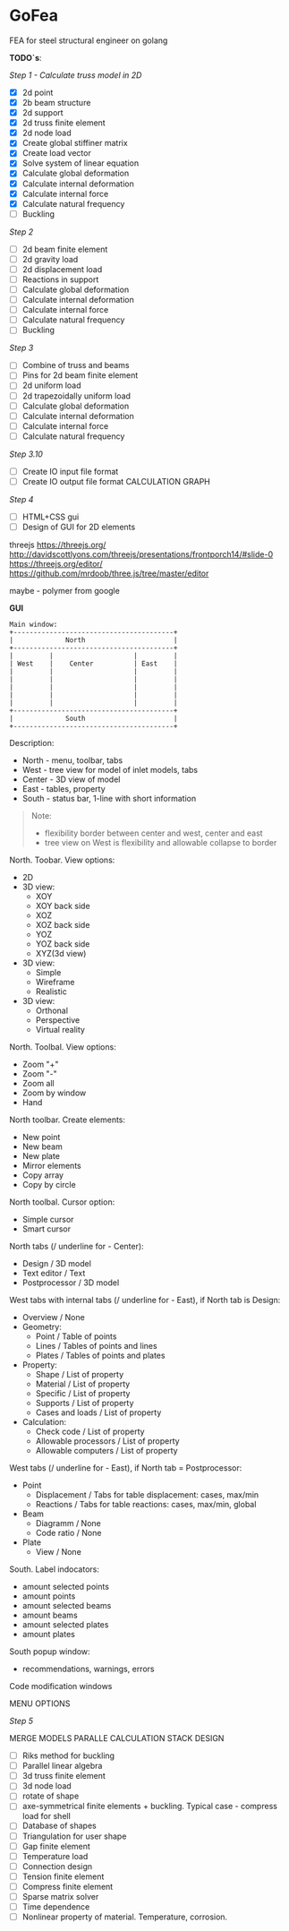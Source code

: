 # GoFea

FEA for steel structural engineer on golang

**TODO`s**:

*Step 1 - Calculate truss model in 2D*

- [X] 2d point
- [X] 2b beam structure
- [X] 2d support
- [X] 2d truss finite element
- [X] 2d node load
- [X] Create global stiffiner matrix
- [X] Create load vector
- [X] Solve system of linear equation
- [X] Calculate global deformation
- [X] Calculate internal deformation
- [X] Calculate internal force
- [X] Calculate natural frequency
- [ ] Buckling

*Step 2*

- [ ] 2d beam finite element
- [ ] 2d gravity load
- [ ] 2d displacement load
- [ ] Reactions in support
- [ ] Calculate global deformation
- [ ] Calculate internal deformation
- [ ] Calculate internal force
- [ ] Calculate natural frequency
- [ ] Buckling

*Step 3*

- [ ] Combine of truss and beams
- [ ] Pins for 2d beam finite element
- [ ] 2d uniform load
- [ ] 2d trapezoidally uniform load
- [ ] Calculate global deformation
- [ ] Calculate internal deformation
- [ ] Calculate internal force
- [ ] Calculate natural frequency

*Step 3.10*

- [ ] Create IO input  file format
- [ ] Create IO output file format
CALCULATION GRAPH

*Step 4*

- [ ] HTML+CSS gui
- [ ] Design of GUI for 2D elements

threejs
https://threejs.org/
http://davidscottlyons.com/threejs/presentations/frontporch14/#slide-0
https://threejs.org/editor/
https://github.com/mrdoob/three.js/tree/master/editor

maybe - polymer from google

**GUI**

```
Main window:
+----------------------------------------+
|             North                      |
+----------------------------------------+
|         |                    |         |
| West    |    Center          | East    |
|         |                    |         |
|         |                    |         |
|         |                    |         |
|         |                    |         |
|         |                    |         |
+----------------------------------------+
|             South                      |
+----------------------------------------+
```

Description:
- North  - menu, toolbar, tabs
- West   - tree view for model of inlet models, tabs
- Center - 3D view of model
- East   - tables, property
- South  - status bar, 1-line with short information
> Note: 
> - flexibility border between center and west, center and east
> - tree view on West is flexibility and allowable collapse to border

North. Toobar. View options:
- 2D
- 3D view:
	- XOY
	- XOY back side
	- XOZ 
	- XOZ back side
	- YOZ
	- YOZ back side
	- XYZ(3d view)
- 3D view:
	- Simple
	- Wireframe
	- Realistic
- 3D view:
	- Orthonal
	- Perspective
	- Virtual reality

North. Toolbal. View options:
- Zoom "+"
- Zoom "-"
- Zoom all
- Zoom by window
- Hand

North toolbar. Create elements:
- New point
- New beam
- New plate
- Mirror elements
- Copy array
- Copy by circle

North toolbal. Cursor option:
- Simple cursor
- Smart cursor

North tabs (/ underline for - Center):
- Design / 3D model
- Text editor / Text
- Postprocessor / 3D model

West tabs with internal tabs (/ underline for - East), if North tab is Design:
- Overview / None
- Geometry:
	- Point / Table of points
	- Lines / Tables of points and lines
	- Plates / Tables of points and plates
- Property:
	- Shape / List of property
	- Material / List of property
	- Specific / List of property
	- Supports / List of property
	- Cases and loads / List of property
- Calculation:
	- Check code / List of property 
	- Allowable processors / List of property
	- Allowable computers / List of property

West tabs (/ underline for - East), if North tab = Postprocessor:
- Point
	- Displacement / Tabs for table displacement: cases, max/min
	- Reactions / Tabs for table reactions: cases, max/min, global
- Beam
	- Diagramm / None
	- Code ratio / None
- Plate
	- View / None

South. Label indocators:
- amount selected points
- amount points
- amount selected beams
- amount beams
- amount selected plates
- amount plates

South popup window:
- recommendations, warnings, errors


Code modification windows

MENU OPTIONS



*Step 5*

MERGE MODELS
PARALLE CALCULATION
 STACK DESIGN
- [ ] Riks method for buckling
- [ ] Parallel linear algebra
- [ ] 3d truss finite element
- [ ] 3d node load
- [ ] rotate of shape
- [ ] axe-symmetrical finite elements + buckling. Typical case - compress load for shell
- [ ] Database of shapes
- [ ] Triangulation for user shape
- [ ] Gap finite element
- [ ] Temperature load
- [ ] Connection design
- [ ] Tension finite element
- [ ] Compress finite element
- [ ] Sparse matrix solver
- [ ] Time dependence
- [ ] Nonlinear property of material. Temperature, corrosion.
